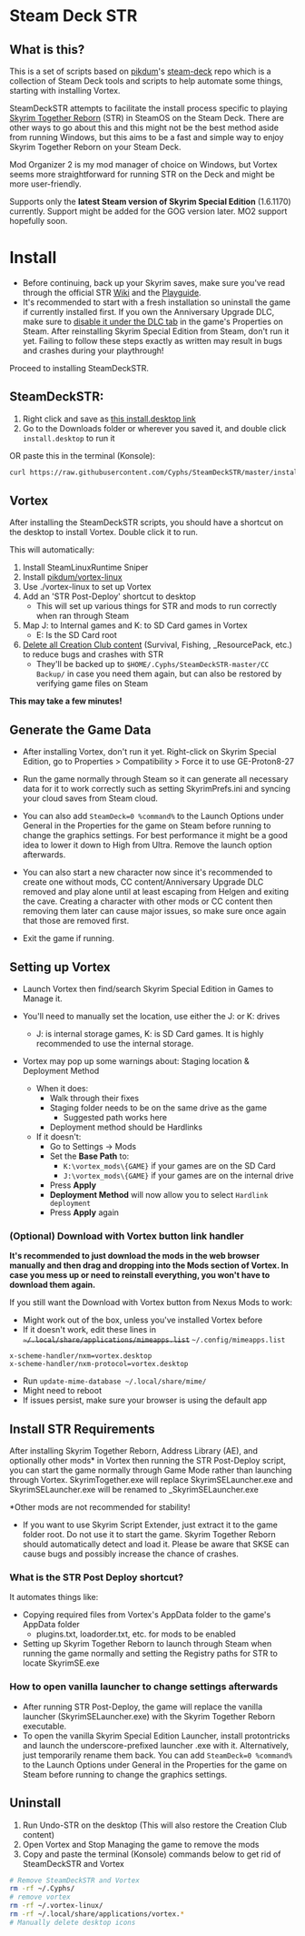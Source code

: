 # Steam Deck STR

## What is this?

This is a set of scripts based on [pikdum](https://github.com/pikdum)'s [steam-deck](https://github.com/pikdum/steam-deck) repo which is a collection of Steam Deck tools and scripts to help automate some things, starting with installing Vortex.

SteamDeckSTR attempts to facilitate the install process specific to playing [Skyrim Together Reborn](https://www.nexusmods.com/skyrimspecialedition/mods/69993) (STR) in SteamOS on the Steam Deck. There are other ways to go about this and this might not be the best method aside from running Windows, but this aims to be a fast and simple way to enjoy Skyrim Together Reborn on your Steam Deck.

Mod Organizer 2 is my mod manager of choice on Windows, but Vortex seems more straightforward for running STR on the Deck and might be more user-friendly.

Supports only the **latest Steam version of Skyrim Special Edition** (1.6.1170) currently. Support might be added for the GOG version later. MO2 support hopefully soon.

# Install

* Before continuing, back up your Skyrim saves, make sure you've read through the official STR [Wiki](https://wiki.tiltedphoques.com/tilted-online/general-information/faq) and the [Playguide](https://wiki.tiltedphoques.com/tilted-online/general-information/playguide).
* It's recommended to start with a fresh installation so uninstall the game if currently installed first. If you own the Anniversary Upgrade DLC, make sure to [disable it under the DLC tab](https://raw.githubusercontent.com/Cyphs/SteamDeckSTR/tests/files/image.gif) in the game's Properties on Steam. After reinstalling Skyrim Special Edition from Steam, don't run it yet. Failing to follow these steps exactly as written may result in bugs and crashes during your playthrough!

Proceed to installing SteamDeckSTR. 

## SteamDeckSTR:

1. Right click and save as [this install.desktop link](https://raw.githubusercontent.com/Cyphs/SteamDeckSTR/master/install.desktop)
2. Go to the Downloads folder or wherever you saved it, and double click `install.desktop` to run it

OR paste this in the terminal (Konsole):

``` bash
curl https://raw.githubusercontent.com/Cyphs/SteamDeckSTR/master/install.sh | bash -s --
```

## Vortex

After installing the SteamDeckSTR scripts, you should have a shortcut on the desktop to install Vortex. Double click it to run.

This will automatically:

1. Install SteamLinuxRuntime Sniper
2. Install [pikdum/vortex-linux](https://github.com/pikdum/vortex-linux)
3. Use ./vortex-linux to set up Vortex
4. Add an 'STR Post-Deploy' shortcut to desktop
   * This will set up various things for STR and mods to run correctly when ran through Steam
5. Map J: to Internal games and K: to SD Card games in Vortex
   * E: Is the SD Card root
6. [Delete all Creation Club content](https://wiki.tiltedphoques.com/tilted-online/guides/troubleshooting/disabling-the-anniversary-editions-creation-club-content) (Survival, Fishing, _ResourcePack, etc.) to reduce bugs and crashes with STR
   * They'll be backed up to `$HOME/.Cyphs/SteamDeckSTR-master/CC Backup/` in case you need them again, but can also be restored by verifying game files on Steam

**This may take a few minutes!**

## Generate the Game Data

* After installing Vortex, don't run it yet. Right-click on Skyrim Special Edition, go to Properties > Compatibility > Force it to use GE-Proton8-27

* Run the game normally through Steam so it can generate all necessary data for it to work correctly such as setting SkyrimPrefs.ini and syncing your cloud saves from Steam cloud. 

* You can also add `SteamDeck=0 %command%` to the Launch Options under General in the Properties for the game on Steam before running to change the graphics settings. For best performance it might be a good idea to lower it down to High from Ultra. Remove the launch option afterwards. 

* You can also start a new character now since it's recommended to create one without mods, CC content/Anniversary Upgrade DLC removed and play alone until at least escaping from Helgen and exiting the cave. Creating a character with other mods or CC content then removing them later can cause major issues, so make sure once again that those are removed first.

* Exit the game if running. 

## Setting up Vortex

* Launch Vortex then find/search Skyrim Special Edition in Games to Manage it.

* You'll need to manually set the location, use either the J: or K: drives
  * J: is internal storage games, K: is SD Card games. It is highly recommended to use the internal storage.
* Vortex may pop up some warnings about: Staging location & Deployment Method
   * When it does:
      * Walk through their fixes
      * Staging folder needs to be on the same drive as the game
        * Suggested path works here
      * Deployment method should be Hardlinks
   * If it doesn't:
      * Go to Settings -> Mods
      * Set the **Base Path** to:
        * `K:\vortex_mods\{GAME}` if your games are on the SD Card
        * `J:\vortex_mods\{GAME}` if your games are on the internal drive
      * Press **Apply**
      * **Deployment Method** will now allow you to select `Hardlink deployment`
      * Press **Apply** again

### (Optional) Download with Vortex button link handler

**It's recommended to just download the mods in the web browser manually and then drag and dropping into the Mods section of Vortex. In case you mess up or need to reinstall everything, you won't have to download them again.**

If you still want the Download with Vortex button from Nexus Mods to work:

* Might work out of the box, unless you've installed Vortex before
* If it doesn't work, edit these lines in ~~`~/.local/share/applications/mimeapps.list`~~ `~/.config/mimeapps.list`
```
x-scheme-handler/nxm=vortex.desktop
x-scheme-handler/nxm-protocol=vortex.desktop
```
* Run `update-mime-database ~/.local/share/mime/`
* Might need to reboot
* If issues persist, make sure your browser is using the default app

## Install STR Requirements

After installing Skyrim Together Reborn, Address Library (AE), and optionally other mods* in Vortex then running the STR Post-Deploy script, you can start the game normally through Game Mode rather than launching through Vortex. SkyrimTogether.exe will replace SkyrimSELauncher.exe and SkyrimSELauncher.exe will be renamed to _SkyrimSELauncher.exe

*Other mods are not recommended for stability!
  * If you want to use Skyrim Script Extender, just extract it to the game folder root. Do not use it to start the game. Skyrim Together Reborn should automatically detect and load it. Please be aware that SKSE can cause bugs and possibly increase the chance of crashes.

### What is the STR Post Deploy shortcut?

It automates things like:

* Copying required files from Vortex's AppData folder to the game's AppData folder
  * plugins.txt, loadorder.txt, etc. for mods to be enabled
* Setting up Skyrim Together Reborn to launch through Steam when running the game normally and setting the Registry paths for STR to locate SkyrimSE.exe

### How to open vanilla launcher to change settings afterwards

* After running STR Post-Deploy, the game will replace the vanilla launcher (SkyrimSELauncher.exe) with the Skyrim Together Reborn executable.
* To open the vanilla Skyrim Special Edition Launcher, install protontricks and launch the underscore-prefixed launcher .exe with it. Alternatively, just temporarily rename them back. You can add `SteamDeck=0 %command%` to the Launch Options under General in the Properties for the game on Steam before running to change the graphics settings.

## Uninstall

1. Run Undo-STR on the desktop (This will also restore the Creation Club content)
2. Open Vortex and Stop Managing the game to remove the mods
3. Copy and paste the terminal (Konsole) commands below to get rid of SteamDeckSTR and Vortex

```bash
# Remove SteamDeckSTR and Vortex 
rm -rf ~/.Cyphs/
# remove vortex
rm -rf ~/.vortex-linux/
rm -rf ~/.local/share/applications/vortex.*
# Manually delete desktop icons
```
